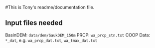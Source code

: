 #This is Tony's readme/documentation file.


## Input files needed
BasinDEM: `data/dem/SaukDEM_150m`
PRCP: `wa_prcp_stn.txt`
COOP Data: `*_dat`, e.g. `wa_prcp_dat.txt`, `wa_tmax_dat.txt`



